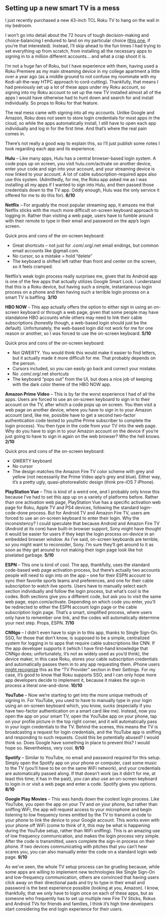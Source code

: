 ## Setting up a new smart TV is a mess

I just recently purchased a new 43-inch TCL Roku TV to hang on the wall in my bedroom.

I won’t go into detail about the 72 hours of tough decision-making and choice-balancing I endured to land on my particular choice ([this one](https://web.archive.org/web/20200812041823/https://www.amazon.com/TCL-43S425-Inch-Ultra-Smart/dp/B07DK5PZFY), if you’re that interested). Instead, I’ll skip ahead to the fun times I had trying to set everything up from scratch, from installing all the necessary apps to signing in to a million different accounts… and what a crap shoot it is.

I’m not a huge fan of Roku, but I have experience with them, having used a Roku Premiere as my main streaming device in my college apartment a little over a year ago (as a middle ground to not confuse my roommate with my Kodi-all-the-way HTPC approach to cord-cutting). Thankfully, that means I had previously set up a lot of these apps under my Roku account, so signing into my Roku account to set up the new TV installed almost all of the apps I would have otherwise had to hunt down and search for and install individually. So props to Roku for that feature.

The real mess came with signing into all my accounts. Unlike Google and Amazon, Roku does not seem to store login credentials for most apps in the cloud, so while the apps automatically install, I still have to open each app individually and log in for the first time. And that’s where the real pain comes in.

There’s not really a good way to explain this, so I’ll just publish some notes I took regarding each app and its experience.

**Hulu** – Like many apps, Hulu has a central browser-based login system. A code pops up on screen, you visit hulu.com/activate on another device, enter your code and sign into your account, and your streaming device is now linked to your account. A lot of cable subscription-required apps also use this system. (Admittedly, for me, the Roku app asked me as I was installing all my apps if I wanted to sign into Hulu, and then passed those credentials down to the TV app. Oddly enough, Hulu was the only service it offered for me to do this for). **6/10**

**Netflix** – For arguably the most popular streaming app, it amazes me that Netflix sticks with the much more difficult on-screen keyboard approach to logging in. Rather than visiting a web page, users have to fumble around with their remote to type in their email and password on the app’s login screen.

Quick pros and cons of the on-screen keyboard:

- Great shortcuts – not just for .com/.org/.net email endings, but common email accounts like @gmail.com.
- No cursor, so a mistake = hold “delete”
- The keyboard is shifted left rather than front and center on the screen, so it feels cramped.

Netflix’s weak login process really surprises me, given that its Android app is one of the few apps that actually utilizes Google Smart Lock. I understand that this is a Roku device, but having such a simple, instantaneous login process on a phone and then having such a terrible login process on a smart TV is baffling. **3/10**

**HBO NOW** – This app actually offers the option to either sign in using an on-screen keyboard or through a web page, given that some people may have standalone HBO accounts while others may need to link their cable subscriptions (honestly though, a web-based login should just be the default). Unfortunately, the web-based login did not work for me for one reason or another, so I was forced to use the on-screen keyboard. **5/10**

Quick pros and cons of the on-screen keyboard:

- Not QWERTY. You would think this would make it easier to find letters, but it actually made it more difficult for me. That probably depends on the person.
- Cursors included, so you can easily go back and correct your mistake.
- No .com/.org/.net shortcuts
- The keyboard “pops out” from the UI, but does a nice job of keeping with the dark color theme of the HBO NOW app.

**Amazon Prime Video** – This is by far the worst experience I had of all the apps. Users are forced to use an on-screen keyboard to sign in to their account on the TV, after which a code pops up on screen. You then visit a web page on another device, where you have to sign in to your Amazon account (and, like me, possible have to get a second two-factor authentication code texted to you/the Prime subscriber to complete the login process). You then type in the code from your TV into the web page. Why do you have to sign in to your Amazon account on the device if you’re just going to have to sign in again on the web browser? Who the hell knows. **2/10**

Quick pros and cons of the on-screen keyboard:

- QWERTY keyboard
- No cursor
- The design matches the Amazon Fire TV color scheme with grey and yellow (not necessarily the Prime Video app’s grey and blue). Either way, it’s a pretty ugly, quasi-photorealistic design (think pre-iOS 7 iPhone).

**PlayStation Vue** – This is kind of a weird one, and I probably only know this because I’ve had to set this app up on a variety of platforms before. Rather than one activation web page, PlayStation Vue has a specific activation web page for Roku, Apple TV and PS4 devices, following the standard login-code-done process. But for Android TV and Amazon Fire TV, users are forced to use an on-screen keyboard to enter their login. Why the inconsistency? I could speculate that because Android and Amazon Fire TV (Android at its core) have built-in browser support, Sony might have thought it would be easier for users if they kept the login process on-device in an embedded browser window. As I’ve said, on-screen keyboards are terrible, so you might want to reconsider, Sony. I’m sure they’ll get around to it as soon as they get around to not making their login page look like hot pixelated garbage. **5/10**

**ESPN** – This one is kind of cool. The app, thankfully, uses the standard code-based web page activation process, but there’s actually two accounts people will need to sign into on the app – one for their ESPN account to sync their favorite sports teams and preferences, and one for their cable subscription to watch live sports. Users have to manually select each section individually and follow the login process, but what’s cool is the codes. Both sections give you a different code, but ask you to visit the same web page, espn.com/activate. Depending on which code you enter, you’ll be redirected to either the ESPN account login page or the cable subscription login page. That’s a smart, simplified process, where users only have to remember one link, and the codes will automatically determine your next step. Props, ESPN. **7/10**

**CNNgo** – I didn’t even have to sign in to this app, thanks to Single Sign-On. SSO, for those that don’t know, is supposed to be a simple, centralized system for logging in to apps that require cable subscriptions like CNN. If the app developer supports it (which I have first-hand knowledge that CNNgo does; unfortunately, it’s not as widely used as you’d think), the device maker, in this case Roku, stores your cable subscription credentials and automatically passes them in to any app requesting them. iPhone users [might recognize](https://web.archive.org/web/20200930222504/https://www.cnet.com/how-to/how-to-set-up-single-sign-on-on-ios-10-apple-tv/) this as the “TV Provider” section in their Settings. For my case, it’s good to know that Roku supports SSO, and I can only hope more app developers decide to implement it, because it makes the sign-in process a literal one-and-done. **10/10**

**YouTube** – Now we’re starting to get into the more unique methods of signing in. For YouTube, you used to have to manually type in your login using an on-screen keyboard which, you know, sucks (especially if you have two-factor authentication on a smart card like me). Instead, now you open the app on your smart TV, open the YouTube app on your phone, tap on your profile picture in the top right corner, and it will automatically pass in your login credentials to the TV. Behind the scenes, this means the TV is broadcasting a request for login credentials, and the YouTube app is sniffing and responding to such requests. Could this be potentially abused? I would think so. Does Google have something in place to prevent this? I would hope so. Nevertheless, very cool. **9/10**

**Spotify** – Similar to YouTube, no email and password required for this setup. Simply open the Spotify app on your phone or computer, cast some music to the TV (you’ll have to be on the same WiFi network), and your credentials are automatically passed along. If that doesn’t work (as it didn’t for me, at least this time; it has in the past), you can also use an on-screen keyboard to login in or visit a web page and enter a code. Spotify gives you options. **8/10**

**Google Play Movies** – This was hands down the coolest login process. Like YouTube, you open the app on your TV and on your phone, but rather than sniffing WiFi, the app will request access to your microphone and begin listening to low frequency tones emitted by the TV to transmit a code to your phone to link the device to your Google account. This works even with your phone off WiFi (come to think of it, this may be what is happening during the YouTube setup, rather than WiFi sniffing). This is an amazing use of low frequency communication, and makes the login process very simple. After the code is transmitted, users complete the sign-in process on their phone. If two devices communicating with pitches that you can’t hear scares you, you can also manually enter the code on a standard login web page. **9/10**

As we’ve seen, the whole TV setup process can be grueling because, while some apps are willing to implement new technologies like Single Sign-On and low-frequency communication, others are convinced that having users click away on their directional pads and try to type in their email and password is the best experience possible (looking at you, Amazon). I know, thankfully, that we only have to login once on each of these apps, but as someone who frequently has to set up multiple new Fire TV Sticks, Rokus and Android TVs for friends and families, I think it’s high time developers start considering the end login experience for their users.

